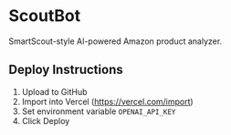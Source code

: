 # ScoutBot

SmartScout-style AI-powered Amazon product analyzer.

## Deploy Instructions

1. Upload to GitHub
2. Import into Vercel (https://vercel.com/import)
3. Set environment variable `OPENAI_API_KEY`
4. Click Deploy
